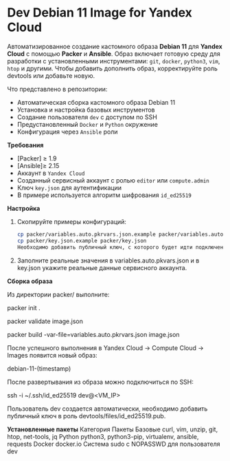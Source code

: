 # Dev Debian 11 Image for Yandex Cloud

Автоматизированное создание кастомного образа **Debian 11** для **Yandex Cloud** с помощью **Packer** и **Ansible**.
Образ включает готовую среду для разработки с установленными инструментами: `git`, `docker`, `python3`, `vim`, `htop` и другими.
Чтобы добавить дополнить образ, корректируйте роль devtools или добавьте новую.

Что представлено в репозитории:

- Автоматическая сборка кастомного образа Debian 11  
- Установка и настройка базовых инструментов  
- Создание пользователя `dev` с доступом по SSH  
- Предустановленный `Docker` и `Python` окружение  
- Конфигурация через `Ansible` роли

 **Требования**
 
- [Packer] ≥ 1.9  
- [Ansible]≥ 2.15  
- Аккаунт в `Yandex Cloud`
- Созданный сервисный аккаунт с ролью `editor` или `compute.admin`  
- Ключ `key.json` для аутентификации
- В примере используется алгоритм шифрования `id_ed25519`

**Настройка**

1. Скопируйте примеры конфигураций:
   ```bash
   cp packer/variables.auto.pkrvars.json.example packer/variables.auto.pkrvars.json
   cp packer/key.json.example packer/key.json
   Необходимо добавить публичный ключ, с которого будет идти подключение к вм в роль по пути packer/ansible/roles/devtools/files/id_ed25519.pub.
2. Заполните реальные значения в variables.auto.pkvars.json и в key.json укажите реальные данные сервисного аккаунта.

**Сборка образа**

Из директории packer/ выполните:

packer init .

packer validate image.json

packer build -var-file=variables.auto.pkrvars.json image.json


После успешного выполнения в Yandex Cloud → Compute Cloud → Images появится новый образ:

debian-11-(timestamp)

После развертывания из образа можно подключиться по SSH:

ssh -i ~/.ssh/id_ed25519 dev@<VM_IP>

Пользователь dev создается автоматически, необходимо добавить публичный ключ в роль devtools/files/id_ed25519.pub.

**Установленные пакеты**
Категория	Пакеты
Базовые	curl, vim, unzip, git, htop, net-tools, jq
Python	python3, python3-pip, virtualenv, ansible, requests
Docker	docker.io
Система	sudo с NOPASSWD для пользователя dev
